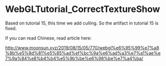# WebGLTutorial_CorrectTextureShow
Based on tutorial  15, this time we add culling. So the artifact in tutorial 15 is fixed.

If you can read Chinese, read article here:

http://www.moonsun.xyz/2019/08/15/05/770/webgl%e6%95%99%e7%a8%8b%e5%8d%81%e5%85%ad%ef%bc%9a%e6%ad%a3%e7%a1%ae%e7%9a%84%e8%b4%b4%e5%9b%be%e6%98%be%e7%a4%ba/
